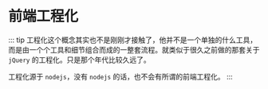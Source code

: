 # 前端工程化

::: tip
工程化这个概念其实也不是刚刚才接触了，他并不是一个单独的什么工具，而是由一个个工具和细节组合而成的一整套流程。就类似于很久之前做的那套关于 `jQuery` 的工程化。只是那个年代比较久远了。

工程化源于 `nodejs`，没有 `nodejs` 的话，也不会有所谓的前端工程化。
:::